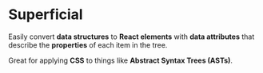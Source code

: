 # Superficial

Easily convert **data structures** to **React elements** with **data attributes** that describe the **properties** of
each item in the tree.

Great for applying **CSS** to things like **Abstract Syntax Trees (ASTs)**.
